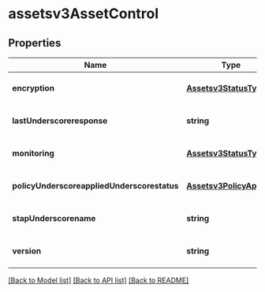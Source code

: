 # assetsv3AssetControl

## Properties
Name | Type | Description | Notes
------------ | ------------- | ------------- | -------------
**encryption** | [**Assetsv3StatusType**](Assetsv3StatusType.md) |  | [optional] [default to null]
**lastUnderscoreresponse** | **string** | last_response value for widget | [optional] [default to null]
**monitoring** | [**Assetsv3StatusType**](Assetsv3StatusType.md) |  | [optional] [default to null]
**policyUnderscoreappliedUnderscorestatus** | [**Assetsv3PolicyApplied**](Assetsv3PolicyApplied.md) |  | [optional] [default to null]
**stapUnderscorename** | **string** | stap_name value for widget | [optional] [default to null]
**version** | **string** | version value for widget | [optional] [default to null]

[[Back to Model list]](../README.md#documentation-for-models) [[Back to API list]](../README.md#documentation-for-api-endpoints) [[Back to README]](../README.md)


